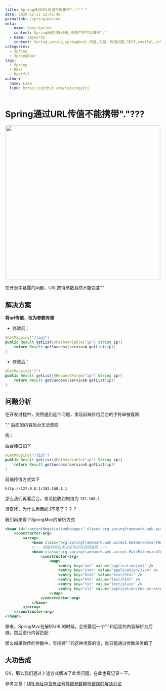 ```yaml
---
title: Spring通过URL传值不能携带"."？？？
date: 2020-12-21 12:42:49
permalink: /spring/period
meta:
  - name: description
    content: Spring通过URL传值,参数中不可以携待"."
  - name: keywords
    content: Spring,spring,springboot,传值,问题，传值问题,REST,restful,url传值,不能传点,不能携待.,不能携待点,url参数带点
categories:
  - Spring
  - SpringBoot
tags:
  - Spring
  - REST
  - Restful
author:
  name: Lake
  link: https://github.com/taixingyiji
---
```

# Spring通过URL传值不能携带"."???

<p align="center">
  <img src="https://cdn.jsdelivr.net/gh/taixingyiji/image_store@main/blog/spring/fullpoint.png" width="500">
</p>

在开发中暴露的问题，URL携待参数竟然不能包含"."

## 解决方案

**将url传值，改为参数传递**

* 修改前：

```java
@GetMapping("/{ip}")
public Result getList(@PathVariable("ip") String ip){
    return Result.getSuccess(serviceA.getList(ip))
}
```

* 修改后：

```java
@GetMapping("/")
public Result getList(@RequestParam("ip") String ip){
    return Result.getSuccess(serviceA.getList(ip))
}
```


## 问题分析

在开发过程中，突然遇到这个问题，发现前端传给后台的字符串被截断

"." 后面的内容后台无法获取

例：

后台接口如下

```java
@GetMapping("/{ip}")
public Result getList(@PathVariable("ip") String ip){
    return Result.getSuccess(serviceA.getList(ip))
}
```

前端传值方式如下

```http request
http://127.0.0.1/192.168.1.1
```

那么我们再看后台，发现接收到的值为 `192.168.1`

很奇怪，为什么后面的.1不见了？？？

我们再来看下SpringMvc的解析方式

```xml
<bean id="contentNegotiationManager" class="org.springframework.web.accept.ContentNegotiationManager">
    <constructor-arg>
        <array>
            <bean class="org.springframework.web.accept.HeaderContentNegotiationStrategy"/>
            <!-- 根据后缀名来决定请求的视图类型 -->
            <bean class="org.springframework.web.accept.PathExtensionContentNegotiationStrategy">
                <constructor-arg>
                    <map>
                        <entry key="xml" value="application/xml" />
                        <entry key="json" value="application/json" />
                        <entry key="html" value="text/html" />
                        <entry key="htm" value="text/html" />
                        <entry key="txt" value="text/plain" />
                        <entry key="xls" value="application/vnd.ms-excel" />
                    </map>
                </constructor-arg>
            </bean>
        </array>
    </constructor-arg>
</bean>
```

原来，SpringMvc在解析URL的时候，会把最后一个"."和后面的内容解析为后缀，然后进行内容匹配

那么如果你传的参数中，有携待"."的这种场景的话，就只能通过参数来传值了

## 大功告成

OK，那么我们通过上述方式解决了此类问题，在此也算记录一下。

参考文章：[URL地址中含有点号导致参数解析错误的解决办法](https://blog.csdn.net/yiifaa/article/details/73149528)




